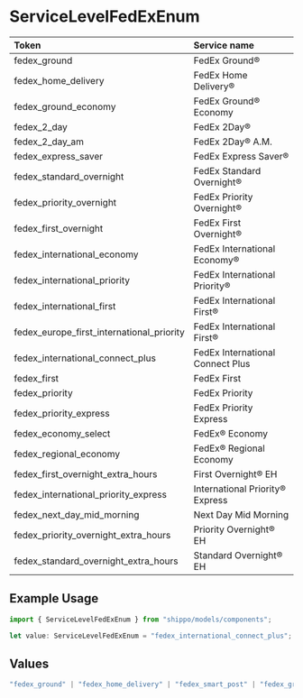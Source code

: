 # ServiceLevelFedExEnum

|Token | Service name|
|:---|:---|
| fedex_ground | FedEx Ground®|
| fedex_home_delivery | FedEx Home Delivery®|
| fedex_ground_economy | FedEx Ground® Economy|
| fedex_2_day | FedEx 2Day®|
| fedex_2_day_am | FedEx 2Day® A.M.|
| fedex_express_saver | FedEx Express Saver®|
| fedex_standard_overnight | FedEx Standard Overnight®|
| fedex_priority_overnight | FedEx Priority Overnight®|
| fedex_first_overnight | FedEx First Overnight®|
| fedex_international_economy | FedEx International Economy®|
| fedex_international_priority | FedEx International Priority®|
| fedex_international_first | FedEx International First®|
| fedex_europe_first_international_priority | FedEx International First®|
| fedex_international_connect_plus | FedEx International Connect Plus|
| fedex_first | FedEx First |
| fedex_priority | FedEx Priority |
| fedex_priority_express | FedEx Priority Express|
| fedex_economy_select | FedEx® Economy |
| fedex_regional_economy | FedEx® Regional Economy |
| fedex_first_overnight_extra_hours | First Overnight® EH |
| fedex_international_priority_express | International Priority® Express |
| fedex_next_day_mid_morning | Next Day Mid Morning |
| fedex_priority_overnight_extra_hours | Priority Overnight® EH |
| fedex_standard_overnight_extra_hours | Standard Overnight® EH |


## Example Usage

```typescript
import { ServiceLevelFedExEnum } from "shippo/models/components";

let value: ServiceLevelFedExEnum = "fedex_international_connect_plus";
```

## Values

```typescript
"fedex_ground" | "fedex_home_delivery" | "fedex_smart_post" | "fedex_ground_economy" | "fedex_2_day" | "fedex_2_day_am" | "fedex_express_saver" | "fedex_standard_overnight" | "fedex_priority_overnight" | "fedex_first_overnight" | "fedex_international_economy" | "fedex_international_priority" | "fedex_international_first" | "fedex_europe_first_international_priority" | "fedex_international_connect_plus" | "fedex_first" | "fedex_priority" | "fedex_priority_express" | "fedex_economy_select" | "fedex_regional_economy" | "fedex_first_overnight_extra_hours" | "fedex_international_priority_express" | "fedex_next_day_mid_morning" | "fedex_priority_overnight_extra_hours" | "fedex_standard_overnight_extra_hours"
```
